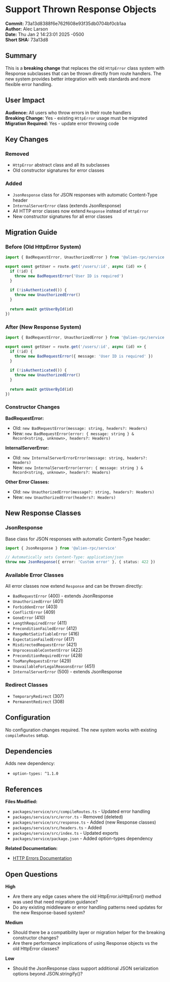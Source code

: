 # Support Thrown Response Objects

**Commit:** 73a13d8388f6e762f608e93f35db0704bf0cb1aa  
**Author:** Alec Larson  
**Date:** Thu Jan 2 14:23:01 2025 -0500  
**Short SHA:** 73a13d8

## Summary

This is a **breaking change** that replaces the old `HttpError` class system with Response subclasses that can be thrown directly from route handlers. The new system provides better integration with web standards and more flexible error handling.

## User Impact

**Audience:** All users who throw errors in their route handlers  
**Breaking Change:** Yes - existing `HttpError` usage must be migrated  
**Migration Required:** Yes - update error throwing code

## Key Changes

### Removed
- `HttpError` abstract class and all its subclasses
- Old constructor signatures for error classes

### Added
- `JsonResponse` class for JSON responses with automatic Content-Type header
- `InternalServerError` class (extends JsonResponse)
- All HTTP error classes now extend `Response` instead of `HttpError`
- New constructor signatures for all error classes

## Migration Guide

### Before (Old HttpError System)
```ts
import { BadRequestError, UnauthorizedError } from '@alien-rpc/service'

export const getUser = route.get('/users/:id', async (id) => {
  if (!id) {
    throw new BadRequestError('User ID is required')
  }
  
  if (!isAuthenticated()) {
    throw new UnauthorizedError()
  }
  
  return await getUserById(id)
})
```

### After (New Response System)
```ts
import { BadRequestError, UnauthorizedError } from '@alien-rpc/service'

export const getUser = route.get('/users/:id', async (id) => {
  if (!id) {
    throw new BadRequestError({ message: 'User ID is required' })
  }
  
  if (!isAuthenticated()) {
    throw new UnauthorizedError()
  }
  
  return await getUserById(id)
})
```

### Constructor Changes

**BadRequestError:**
- Old: `new BadRequestError(message: string, headers?: Headers)`
- New: `new BadRequestError(error: { message: string } & Record<string, unknown>, headers?: Headers)`

**InternalServerError:**
- Old: `new InternalServerErrorError(message: string, headers?: Headers)`
- New: `new InternalServerError(error: { message: string } & Record<string, unknown>, headers?: Headers)`

**Other Error Classes:**
- Old: `new UnauthorizedError(message?: string, headers?: Headers)`
- New: `new UnauthorizedError(headers?: Headers)`

## New Response Classes

### JsonResponse
Base class for JSON responses with automatic Content-Type header:
```ts
import { JsonResponse } from '@alien-rpc/service'

// Automatically sets Content-Type: application/json
throw new JsonResponse({ error: 'Custom error' }, { status: 422 })
```

### Available Error Classes
All error classes now extend `Response` and can be thrown directly:

- `BadRequestError` (400) - extends JsonResponse
- `UnauthorizedError` (401)
- `ForbiddenError` (403)
- `ConflictError` (409)
- `GoneError` (410)
- `LengthRequiredError` (411)
- `PreconditionFailedError` (412)
- `RangeNotSatisfiableError` (416)
- `ExpectationFailedError` (417)
- `MisdirectedRequestError` (421)
- `UnprocessableContentError` (422)
- `PreconditionRequiredError` (428)
- `TooManyRequestsError` (429)
- `UnavailableForLegalReasonsError` (451)
- `InternalServerError` (500) - extends JsonResponse

### Redirect Classes
- `TemporaryRedirect` (307)
- `PermanentRedirect` (308)

## Configuration

No configuration changes required. The new system works with existing `compileRoutes` setup.

## Dependencies

Adds new dependency:
- `option-types: ^1.1.0`

## References

**Files Modified:**
- `packages/service/src/compileRoutes.ts` - Updated error handling
- `packages/service/src/error.ts` - Removed (deleted)
- `packages/service/src/response.ts` - Added (new Response classes)
- `packages/service/src/headers.ts` - Added
- `packages/service/src/index.ts` - Updated exports
- `packages/service/package.json` - Added option-types dependency

**Related Documentation:**
- [HTTP Errors Documentation](../packages/service/docs/http-errors.md)

## Open Questions

**High**
- Are there any edge cases where the old HttpError.isHttpError() method was used that need migration guidance?
- Do any existing middleware or error handling patterns need updates for the new Response-based system?

**Medium**
- Should there be a compatibility layer or migration helper for the breaking constructor changes?
- Are there performance implications of using Response objects vs the old HttpError classes?

**Low**
- Should the JsonResponse class support additional JSON serialization options beyond JSON.stringify()?